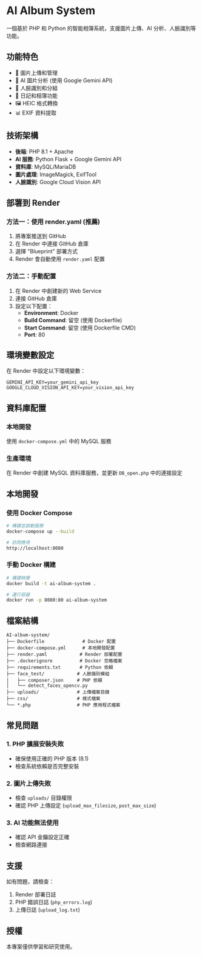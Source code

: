# AI Album System

一個基於 PHP 和 Python 的智能相簿系統，支援圖片上傳、AI 分析、人臉識別等功能。

## 功能特色

- 📸 圖片上傳和管理
- 🤖 AI 圖片分析 (使用 Google Gemini API)
- 👥 人臉識別和分組
- 📝 日記和相簿功能
- 🖼️ HEIC 格式轉換
- 📊 EXIF 資料提取

## 技術架構

- **後端**: PHP 8.1 + Apache
- **AI 服務**: Python Flask + Google Gemini API
- **資料庫**: MySQL/MariaDB
- **圖片處理**: ImageMagick, ExifTool
- **人臉識別**: Google Cloud Vision API

## 部署到 Render

### 方法一：使用 render.yaml (推薦)

1. 將專案推送到 GitHub
2. 在 Render 中連接 GitHub 倉庫
3. 選擇 "Blueprint" 部署方式
4. Render 會自動使用 `render.yaml` 配置

### 方法二：手動配置

1. 在 Render 中創建新的 Web Service
2. 連接 GitHub 倉庫
3. 設定以下配置：
   - **Environment**: Docker
   - **Build Command**: 留空 (使用 Dockerfile)
   - **Start Command**: 留空 (使用 Dockerfile CMD)
   - **Port**: 80

## 環境變數設定

在 Render 中設定以下環境變數：

```
GEMINI_API_KEY=your_gemini_api_key
GOOGLE_CLOUD_VISION_API_KEY=your_vision_api_key
```

## 資料庫配置

### 本地開發
使用 `docker-compose.yml` 中的 MySQL 服務

### 生產環境
在 Render 中創建 MySQL 資料庫服務，並更新 `DB_open.php` 中的連接設定

## 本地開發

### 使用 Docker Compose

```bash
# 構建並啟動服務
docker-compose up --build

# 訪問應用
http://localhost:8080
```

### 手動 Docker 構建

```bash
# 構建映像
docker build -t ai-album-system .

# 運行容器
docker run -p 8080:80 ai-album-system
```

## 檔案結構

```
AI-album-system/
├── Dockerfile              # Docker 配置
├── docker-compose.yml      # 本地開發配置
├── render.yaml            # Render 部署配置
├── .dockerignore          # Docker 忽略檔案
├── requirements.txt       # Python 依賴
├── face_test/            # 人臉識別模組
│   ├── composer.json     # PHP 依賴
│   └── detect_faces_opencv.py
├── uploads/              # 上傳檔案目錄
├── css/                  # 樣式檔案
└── *.php                 # PHP 應用程式檔案
```

## 常見問題

### 1. PHP 擴展安裝失敗
- 確保使用正確的 PHP 版本 (8.1)
- 檢查系統依賴是否完整安裝

### 2. 圖片上傳失敗
- 檢查 `uploads/` 目錄權限
- 確認 PHP 上傳設定 (`upload_max_filesize`, `post_max_size`)

### 3. AI 功能無法使用
- 確認 API 金鑰設定正確
- 檢查網路連接

## 支援

如有問題，請檢查：
1. Render 部署日誌
2. PHP 錯誤日誌 (`php_errors.log`)
3. 上傳日誌 (`upload_log.txt`)

## 授權

本專案僅供學習和研究使用。 
